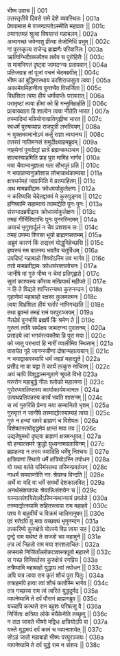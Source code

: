 भीष्म उवाच ||	001    
ततस्तृतीये दिवसे समे देशे व्यवस्थितः |	001a  
प्रेषयामास मे राजन्प्राप्तोऽस्मीति महाव्रतः ||	001c  
तमागतमहं श्रुत्वा विषयान्तं महाबलम् |	002a  
अभ्यगच्छं जवेनाशु प्रीत्या तेजोनिधिं प्रभुम् ||	002c  
गां पुरस्कृत्य राजेन्द्र ब्राह्मणैः परिवारितः |	003a  
ऋत्विग्भिर्देवकल्पैश्च तथैव च पुरोहितैः ||	003c  
स मामभिगतं दृष्ट्वा जामदग्न्यः प्रतापवान् |	004a  
प्रतिजग्राह तां पूजां वचनं चेदमब्रवीत् ||	004c  
भीष्म कां बुद्धिमास्थाय काशिराजसुता त्वया |	005a  
अकामेयमिहानीता पुनश्चैव विसर्जिता ||	005c  
विभ्रंशिता त्वया हीयं धर्मावाप्तेः परावरात् |	006a  
परामृष्टां त्वया हीमां को हि गन्तुमिहार्हति ||	006c  
प्रत्याख्याता हि शाल्वेन त्वया नीतेति भारत |	007a  
तस्मादिमां मन्नियोगात्प्रतिगृह्णीष्व भारत ||	007c  
स्वधर्मं पुरुषव्याघ्र राजपुत्री लभत्वियम् |	008a  
न युक्तमवमानोऽयं कर्तुं राज्ञा त्वयानघ ||	008c  
ततस्तं नातिमनसं समुदीक्ष्याहमब्रुवम् |	009a  
नाहमेनां पुनर्दद्यां भ्रात्रे ब्रह्मन्कथञ्चन ||	009c  
शाल्वस्याहमिति प्राह पुरा मामिह भार्गव |	010a  
मया चैवाभ्यनुज्ञाता गता सौभपुरं प्रति ||	010c  
न भयान्नाप्यनुक्रोशान्न लोभान्नार्थकाम्यया |	011a  
क्षत्रधर्ममहं जह्यामिति मे व्रतमाहितम् ||	011c  
अथ मामब्रवीद्रामः क्रोधपर्याकुलेक्षणः |	012a  
न करिष्यसि चेदेतद्वाक्यं मे कुरुपुङ्गव ||	012c  
हनिष्यामि सहामात्यं त्वामद्येति पुनः पुनः |	013a  
संरम्भादब्रवीद्रामः क्रोधपर्याकुलेक्षणः ||	013c  
तमहं गीर्भिरिष्टाभिः पुनः पुनररिन्दमम् |	014a  
अयाचं भृगुशार्दूलं न चैव प्रशशाम सः ||	014c  
तमहं प्रणम्य शिरसा भूयो ब्राह्मणसत्तमम् |	015a  
अब्रुवं कारणं किं तद्यत्त्वं योद्धुमिहेच्छसि ||	015c  
इष्वस्त्रं मम बालस्य भवतैव चतुर्विधम् |	016a  
उपदिष्टं महाबाहो शिष्योऽस्मि तव भार्गव ||	016c  
ततो मामब्रवीद्रामः क्रोधसंरक्तलोचनः |	017a  
जानीषे मां गुरुं भीष्म न चेमां प्रतिगृह्णसे |	017c  
सुतां काश्यस्य कौरव्य मत्प्रियार्थं महीपते ||	017e   
न हि ते विद्यते शान्तिरन्यथा कुरुनन्दन |	018a  
गृहाणेमां महाबाहो रक्षस्व कुलमात्मनः |	018c  
त्वया विभ्रंशिता हीयं भर्तारं नाभिगच्छति ||	018e   
तथा ब्रुवन्तं तमहं रामं परपुरञ्जयम् |	019a  
नैतदेवं पुनर्भावि ब्रह्मर्षे किं श्रमेण ते ||	019c  
गुरुत्वं त्वयि सम्प्रेक्ष्य जामदग्न्य पुरातनम् |	020a  
प्रसादये त्वां भगवंस्त्यक्तैषा हि पुरा मया ||	020c  
को जातु परभावां हि नारीं व्यालीमिव स्थिताम् |	021a  
वासयेत गृहे जानन्स्त्रीणां दोषान्महात्ययान् ||	021c  
न भयाद्वासवस्यापि धर्मं जह्यां महाद्युते |	022a  
प्रसीद मा वा यद्वा ते कार्यं तत्कुरु माचिरम् ||	022c  
अयं चापि विशुद्धात्मन्पुराणे श्रूयते विभो 	023a  
मरुत्तेन महाबुद्धे गीतः श्लोको महात्मना ||	023c  
गुरोरप्यवलिप्तस्य कार्याकार्यमजानतः |	024a  
उत्पथप्रतिपन्नस्य कार्यं भवति शासनम् ||	024c  
स त्वं गुरुरिति प्रेम्णा मया सम्मानितो भृशम् |	025a  
गुरुवृत्तं न जानीषे तस्माद्योत्स्याम्यहं त्वया ||	025c  
गुरुं न हन्यां समरे ब्राह्मणं च विशेषतः |	026a  
विशेषतस्तपोवृद्धमेवं क्षान्तं मया तव ||	026c  
उद्यतेषुमथो दृष्ट्वा ब्राह्मणं क्षत्रबन्धुवत् |	027a  
यो हन्यात्समरे क्रुद्धो युध्यन्तमपलायिनम् |	027c  
ब्रह्महत्या न तस्य स्यादिति धर्मेषु निश्चयः ||	027e   
क्षत्रियाणां स्थितो धर्मे क्षत्रियोऽस्मि तपोधन |	028a  
यो यथा वर्तते यस्मिंस्तथा तस्मिन्प्रवर्तयन् |	028c  
नाधर्मं समवाप्नोति नरः श्रेयश्च विन्दति ||	028e   
अर्थे वा यदि वा धर्मे समर्थो देशकालवित् |	029a  
अनर्थसंशयापन्नः श्रेयान्निःसंशयेन च ||	029c  
यस्मात्संशयितेऽर्थेऽस्मिन्यथान्यायं प्रवर्तसे |	030a  
तस्माद्योत्स्यामि सहितस्त्वया राम महाहवे |	030c  
पश्य मे बाहुवीर्यं च विक्रमं चातिमानुषम् ||	030e   
एवं गतेऽपि तु मया यच्छक्यं भृगुनन्दन |	031a  
तत्करिष्ये कुरुक्षेत्रे योत्स्ये विप्र त्वया सह |	031c  
द्वन्द्वे राम यथेष्टं ते सज्जो भव महामुने ||	031e   
तत्र त्वं निहतो राम मया शरशताचितः |	032a  
लप्स्यसे निर्जिताँल्लोकाञ्शस्त्रपूतो महारणे ||	032c  
स गच्छ विनिवर्तस्व कुरुक्षेत्रं रणप्रिय |	033a  
तत्रैष्यामि महाबाहो युद्धाय त्वां तपोधन ||	033c  
अपि यत्र त्वया राम कृतं शौचं पुरा पितुः |	034a  
तत्राहमपि हत्वा त्वां शौचं कर्तास्मि भार्गव ||	034c  
तत्र गच्छस्व राम त्वं त्वरितं युद्धदुर्मद |	035a  
व्यपनेष्यामि ते दर्पं पौराणं ब्राह्मणब्रुव ||	035c  
यच्चापि कत्थसे राम बहुशः परिषत्सु वै |	036a  
निर्जिताः क्षत्रिया लोके मयैकेनेति तच्छृणु ||	036c  
न तदा जायते भीष्मो मद्विधः क्षत्रियोऽपि वा |	037a  
यस्ते युद्धमयं दर्पं कामं च व्यपनाशयेत् ||	037c  
सोऽहं जातो महाबाहो भीष्मः परपुरञ्जयः |	038a  
व्यपनेष्यामि ते दर्पं युद्धे राम न संशयः ||	038c  
